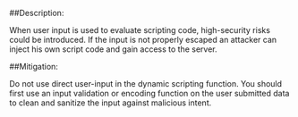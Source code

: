 ##Description:

When user input is used to evaluate scripting code, high-security risks could be introduced. If the input is not properly escaped an attacker can inject his own script code and gain access to the server.

##Mitigation:

Do not use direct user-input in the dynamic scripting function. You should first
use an input validation or encoding function on the user submitted data to clean and
sanitize the input against malicious intent.
